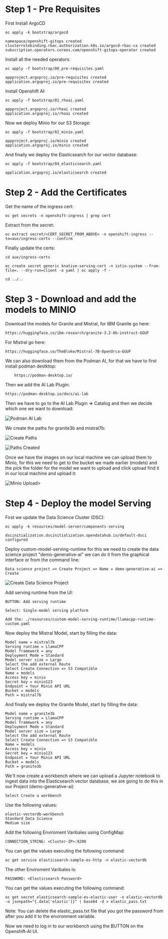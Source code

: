 # Step 1 - Pre Requisites

First Install ArgoCD
    
    oc apply -k bootstrap/argocd 

    namespace/openshift-gitops created
    clusterrolebinding.rbac.authorization.k8s.io/argocd-rbac-ca created
    subscription.operators.coreos.com/openshift-gitops-operator created

Install all the needed operators:
    
    oc apply -f bootstrap/00_pre-requisites.yaml

    appproject.argoproj.io/pre-requisites created
    application.argoproj.io/pre-requisites created

Install Openshift AI:

    oc apply -f bootstrap/01_rhoai.yaml         

    appproject.argoproj.io/rhoai created
    application.argoproj.io/rhoai created


Now we deploy Minio for our S3 Storage:

    oc apply -f bootstrap/02_minio.yaml        

    appproject.argoproj.io/minio created
    application.argoproj.io/minio created

And finally we deploy the Elasticsearch for our vector database:

    oc apply -f bootstrap/04_elasticsearch.yaml

    application.argoproj.io/elasticsearch created

# Step 2 - Add the Certificates

Get the name of the ingress cert:

    oc get secrets -n openshift-ingress | grep cert

Extract from the secret:

    oc extract secret/<CERT_SECRET_FROM_ABOVE> -n openshift-ingress --to=aux/ingress-certs --confirm

Finally update the certs:

    cd aux/ingress-certs 

    oc create secret generic knative-serving-cert -n istio-system --from-file=. --dry-run=client -o yaml | oc apply -f -

    cd ../..

# Step 3 - Download and add the models to MINIO

Download the models for Granite and Mistral, for IBM Granite go here:

    https://huggingface.co/ibm-research/granite-3.2-8b-instruct-GGUF

For Mistral go here:

    https://huggingface.co/TheBloke/Mistral-7B-OpenOrca-GGUF

We can also download them from the Podman AI, for that we have to first install podman destktop:

        https://podman-desktop.io/

Then we add the AI Lab Plugin:

    https://podman-desktop.io/docs/ai-lab

Then we have to go to the AI Lab Plugin => Catalog and then we decide which one we want to download:

![Podman AI Lab](/resources/images/01_podman-ai-lab.png)

We create the paths for granite3b and mistral7b:

![Create Paths](/resources/images/03_minio-create-path.png)

![Paths Created](/resources/images/04_minio-paths-x2.png)

Once we have the images on our local machine we can upload them to Minio, for this we need to get to the bucket we made earlier (models) and the pick the folder for the model we want to upload and click upload find it in our local machine and upload it:


![Minio Upload>](/resources/images/02_minio-upload.png)



# Step 4 - Deploy the model Serving

First we update the Data Science Cluster (DSC):

    oc apply -k resources/model-server/components-serving
    
    dscinitialization.dscinitialization.opendatahub.io/default-dsci configured


Deploy custom-model-serving-runtime for this we need to create the data science project "demo-generative-ai" we can do it from the graphical interface or from the command line:

    Data science project => Create Project => Name = demo-generative-ai => Create

![Create Data Science Project](/resources/images/05_create-dsp.png)

Add serving runtime from the UI:

    BUTTON: Add serving runtime

    Select: Single-model serving platform

    Add the: ./resources/custom-model-serving-runtime/llamacpp-runtime-custom.yaml

Now deploy the Mistral Model, start by filling the data: 

    Model name = mistral7b
    Serving runtime = LlamaCPP
    Model framework = any
    Deployment Mode = Standard
    Model server size = Large
    Select the add external Route
    Select Create Connection => S3 Compatible
    Name = models
    Access key = minio
    Secret key = minio123
    Endpoint = Your Minio API URL
    Bucket = models
    Path = mistral7b

And finally we deploy the Granite Model, start by filling the data:

    Model name = granite3b
    Serving runtime = LlamaCPP    
    Model framework = any    
    Deployment Mode = Standard    
    Model server size = Large    
    Select the add external Route    
    Select Create Connection => S3 Compatible    
    Name = models    
    Access key = minio    
    Secret key = minio123    
    Endpoint = Your Minio API URL    
    Bucket = models
    Path = granite3b


We'll now create a workbench where we can upload a Jupyter notebook to ingest data into the Elasticsearch vector database, we are going to do this in our Project (demo-generative-ai)

    Select Create a workbench

Use the following values:

    elastic-vectordb-workbench
    Standard Data Science 
    Medium size

Add the following Enviroment Varibales using ConfigMap:

    CONNECTION_STRING: <Cluster-IP>:9200


You can get the values executing the following command:

    oc get service elasticsearch-sample-es-http -n elastic-vectordb

The other Enviroment Varibales is:

    PASSWORD: <Elasticsearch Password>

You can get the values executing the following command:

    oc get secret elasticsearch-sample-es-elastic-user -n elastic-vectordb -o jsonpath="{.data['elastic']}" | base64 -d > elastic_pass.txt

Note: You can delete the elastic_pass.txt file that you got the password from after you add it to the environment variable.

Now we need to log in to our workbench using the BUTTON on the Openshift-AI UI.

